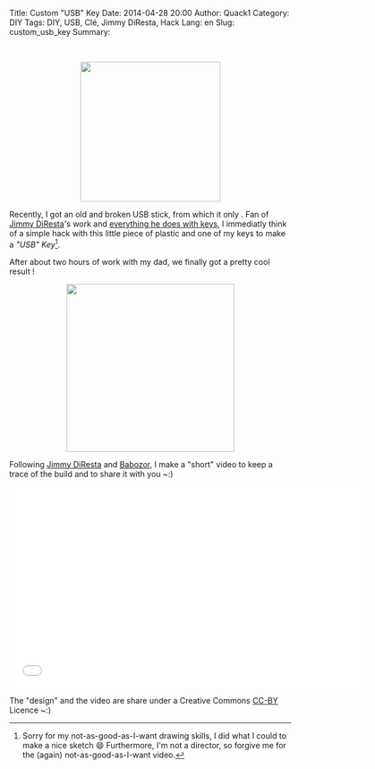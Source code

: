 Title: Custom "USB" Key
Date: 2014-04-28 20:00
Author: Quack1
Category: DIY
Tags: DIY, USB, Clé, Jimmy DiResta, Hack
Lang: en
Slug: custom_usb_key
Summary: 

&nbsp;

<div align=center><a href="/upload/custom_usb_key_sketch.png"><img src="/upload/custom_usb_key_sketch.png" align="center" height="250" /></a></div>

Recently, I got an old and broken USB stick, from which it only . Fan of [Jimmy DiResta]({filename}/jimmy_diresta.md)'s work and [everything he does with keys](https://www.youtube.com/results?search_query=Diresta+key), I immediatly think of a simple hack with this little piece of plastic and one of my keys to make a _"USB" Key_[^1].

After about two hours of work with my dad, we finally got a pretty cool result !

<div align=center><a href="/upload/custom_usb_key_finish.png"><img src="/upload/custom_usb_key_finish.png" align="center" height="300" /></a></div>

Following [Jimmy DiResta](https://twitter.com/jimmydiresta "@jimmydiresta on Twitter") and [Babozor](https://twitter.com/babozor "@babozor on Twitter"), I make a "short" video to keep a trace of the build and to share it with you ~:)

<iframe width="640" height="360" src="//www.youtube-nocookie.com/embed/U3JpdEeS6qI" frameborder="0" allowfullscreen></iframe>

The "design" and the video are share under a Creative Commons [CC-BY](http://creativecommons.org/licenses/by/3.0/) Licence ~:)

[^1]: Sorry for my not-as-good-as-I-want drawing skills, I did what I could to make a nice sketch 😄 Furthermore, I'm not a director, so forgive me for the (again) not-as-good-as-I-want video.